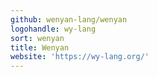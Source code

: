 ```yaml
---
github: wenyan-lang/wenyan
logohandle: wy-lang
sort: wenyan
title: Wenyan
website: 'https://wy-lang.org/'
---
```

